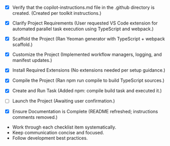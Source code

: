 - [x] Verify that the copilot-instructions.md file in the .github directory is created. (Created per toolkit instructions.)

- [x] Clarify Project Requirements (User requested VS Code extension for automated parallel task execution using TypeScript and webpack.)

- [x] Scaffold the Project (Ran Yeoman generator with TypeScript + webpack scaffold.)

- [x] Customize the Project (Implemented workflow managers, logging, and manifest updates.)

- [x] Install Required Extensions (No extensions needed per setup guidance.)

- [x] Compile the Project (Ran npm run compile to build TypeScript sources.)

- [x] Create and Run Task (Added npm: compile build task and executed it.)

- [ ] Launch the Project (Awaiting user confirmation.)

- [x] Ensure Documentation is Complete (README refreshed; instructions comments removed.)
- Work through each checklist item systematically.
- Keep communication concise and focused.
- Follow development best practices.
